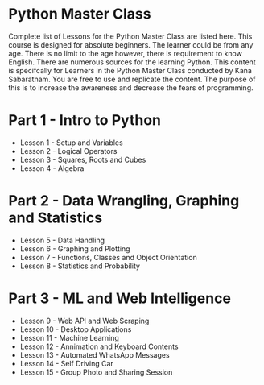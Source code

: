 # Python Master Class
Complete list of Lessons for the Python Master Class are listed here. This course is designed for absolute beginners. The learner could be from any age. There is no limit to the age however, there is requirement to know English. There are numerous sources for the learning Python. This content is specifcally for Learners in the Python Master Class conducted by Kana Sabaratnam. You are free to use and replicate the content. The purpose of this is to increase the awareness and decrease the fears of programming. 

# Part 1 - Intro to Python
* Lesson 1 - Setup and Variables
* Lesson 2 - Logical Operators
* Lesson 3 - Squares, Roots and Cubes
* Lesson 4 - Algebra
# Part 2 - Data Wrangling, Graphing and Statistics
* Lesson 5 - Data Handling
* Lesson 6 - Graphing and Plotting
* Lesson 7 - Functions, Classes and Object Orientation
* Lesson 8 - Statistics and Probability
# Part 3 - ML and Web Intelligence
* Lesson 9 - Web API and Web Scraping
* Lesson 10 - Desktop Applications
* Lesson 11 - Machine Learning
* Lesson 12 - Annimation and Keyboard Contents
* Lesson 13 - Automated WhatsApp Messages
* Lesson 14 - Self Driving Car
* Lesson 15 - Group Photo and Sharing Session
